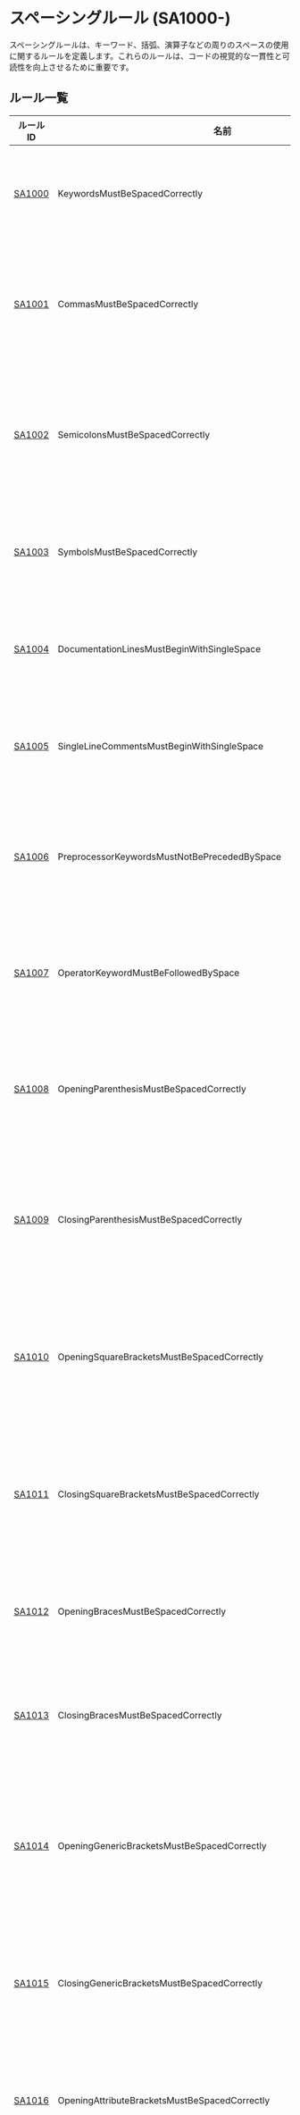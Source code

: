 # スペーシングルール (SA1000-)

スペーシングルールは、キーワード、括弧、演算子などの周りのスペースの使用に関するルールを定義します。これらのルールは、コードの視覚的な一貫性と可読性を向上させるために重要です。

## ルール一覧

| ルールID | 名前 | 説明 |
|---------|------|------|
| [SA1000](https://github.com/DotNetAnalyzers/StyleCopAnalyzers/blob/master/documentation/SA1000.md) | KeywordsMustBeSpacedCorrectly | キーワードは正しくスペースを入れる必要があります。 |
| [SA1001](https://github.com/DotNetAnalyzers/StyleCopAnalyzers/blob/master/documentation/SA1001.md) | CommasMustBeSpacedCorrectly | コンマの後にはスペースを入れ、前にはスペースを入れない必要があります。 |
| [SA1002](https://github.com/DotNetAnalyzers/StyleCopAnalyzers/blob/master/documentation/SA1002.md) | SemicolonsMustBeSpacedCorrectly | セミコロンの後にはスペースを入れ、前にはスペースを入れない必要があります。 |
| [SA1003](https://github.com/DotNetAnalyzers/StyleCopAnalyzers/blob/master/documentation/SA1003.md) | SymbolsMustBeSpacedCorrectly | シンボルの周りには適切にスペースを入れる必要があります。 |
| [SA1004](https://github.com/DotNetAnalyzers/StyleCopAnalyzers/blob/master/documentation/SA1004.md) | DocumentationLinesMustBeginWithSingleSpace | ドキュメント行は単一のスペースから始める必要があります。 |
| [SA1005](https://github.com/DotNetAnalyzers/StyleCopAnalyzers/blob/master/documentation/SA1005.md) | SingleLineCommentsMustBeginWithSingleSpace | 単一行コメントは単一のスペースから始める必要があります。 |
| [SA1006](https://github.com/DotNetAnalyzers/StyleCopAnalyzers/blob/master/documentation/SA1006.md) | PreprocessorKeywordsMustNotBePrecededBySpace | プリプロセッサキーワードの前にスペースを入れるべきではありません。 |
| [SA1007](https://github.com/DotNetAnalyzers/StyleCopAnalyzers/blob/master/documentation/SA1007.md) | OperatorKeywordMustBeFollowedBySpace | operator キーワードの後にはスペースを入れる必要があります。 |
| [SA1008](https://github.com/DotNetAnalyzers/StyleCopAnalyzers/blob/master/documentation/SA1008.md) | OpeningParenthesisMustBeSpacedCorrectly | 開始括弧の前にはスペースを入れ、後にはスペースを入れない必要があります。 |
| [SA1009](https://github.com/DotNetAnalyzers/StyleCopAnalyzers/blob/master/documentation/SA1009.md) | ClosingParenthesisMustBeSpacedCorrectly | 終了括弧の前にはスペースを入れず、後にはスペースを入れる必要があります。 |
| [SA1010](https://github.com/DotNetAnalyzers/StyleCopAnalyzers/blob/master/documentation/SA1010.md) | OpeningSquareBracketsMustBeSpacedCorrectly | 開始角括弧の前にはスペースを入れ、後にはスペースを入れない必要があります。 |
| [SA1011](https://github.com/DotNetAnalyzers/StyleCopAnalyzers/blob/master/documentation/SA1011.md) | ClosingSquareBracketsMustBeSpacedCorrectly | 終了角括弧の前にはスペースを入れず、後にはスペースを入れる必要があります。 |
| [SA1012](https://github.com/DotNetAnalyzers/StyleCopAnalyzers/blob/master/documentation/SA1012.md) | OpeningBracesMustBeSpacedCorrectly | 開始中括弧の前後にはスペースを入れる必要があります。 |
| [SA1013](https://github.com/DotNetAnalyzers/StyleCopAnalyzers/blob/master/documentation/SA1013.md) | ClosingBracesMustBeSpacedCorrectly | 終了中括弧の前後には適切にスペースを入れる必要があります。 |
| [SA1014](https://github.com/DotNetAnalyzers/StyleCopAnalyzers/blob/master/documentation/SA1014.md) | OpeningGenericBracketsMustBeSpacedCorrectly | 開始ジェネリック角括弧の前にはスペースを入れず、後にもスペースを入れない必要があります。 |
| [SA1015](https://github.com/DotNetAnalyzers/StyleCopAnalyzers/blob/master/documentation/SA1015.md) | ClosingGenericBracketsMustBeSpacedCorrectly | 終了ジェネリック角括弧の前後のスペースは正しく入れる必要があります。 |
| [SA1016](https://github.com/DotNetAnalyzers/StyleCopAnalyzers/blob/master/documentation/SA1016.md) | OpeningAttributeBracketsMustBeSpacedCorrectly | 開始属性括弧の前後のスペースは正しく入れる必要があります。 |
| [SA1017](https://github.com/DotNetAnalyzers/StyleCopAnalyzers/blob/master/documentation/SA1017.md) | ClosingAttributeBracketsMustBeSpacedCorrectly | 終了属性括弧の前後のスペースは正しく入れる必要があります。 |
| [SA1018](https://github.com/DotNetAnalyzers/StyleCopAnalyzers/blob/master/documentation/SA1018.md) | NullableTypeSymbolsMustNotBePrecededBySpace | Null許容型シンボルの前にはスペースを入れるべきではありません。 |
| [SA1019](https://github.com/DotNetAnalyzers/StyleCopAnalyzers/blob/master/documentation/SA1019.md) | MemberAccessSymbolsMustBeSpacedCorrectly | メンバーアクセスシンボルの前後にはスペースを入れるべきではありません。 |
| [SA1020](https://github.com/DotNetAnalyzers/StyleCopAnalyzers/blob/master/documentation/SA1020.md) | IncrementDecrementSymbolsMustBeSpacedCorrectly | インクリメント/デクリメントシンボルの前後のスペースは正しく入れる必要があります。 |
| [SA1021](https://github.com/DotNetAnalyzers/StyleCopAnalyzers/blob/master/documentation/SA1021.md) | NegativeSignsMustBeSpacedCorrectly | 負の符号の前後のスペースは正しく入れる必要があります。 |
| [SA1022](https://github.com/DotNetAnalyzers/StyleCopAnalyzers/blob/master/documentation/SA1022.md) | PositiveSignsMustBeSpacedCorrectly | 正の符号の前後のスペースは正しく入れる必要があります。 |
| [SA1023](https://github.com/DotNetAnalyzers/StyleCopAnalyzers/blob/master/documentation/SA1023.md) | DereferenceAndAccessOfMustBeSpacedCorrectly | デリファレンスとアクセス演算子の前後のスペースは正しく入れる必要があります。 |
| [SA1024](https://github.com/DotNetAnalyzers/StyleCopAnalyzers/blob/master/documentation/SA1024.md) | ColonsMustBeSpacedCorrectly | コロンの前後のスペースは正しく入れる必要があります。 |
| [SA1025](https://github.com/DotNetAnalyzers/StyleCopAnalyzers/blob/master/documentation/SA1025.md) | CodeMustNotContainMultipleWhitespaceInARow | コードには連続する複数のホワイトスペースを含めるべきではありません。 |
| [SA1026](https://github.com/DotNetAnalyzers/StyleCopAnalyzers/blob/master/documentation/SA1026.md) | CodeMustNotContainSpaceAfterNewKeywordInImplicitlyTypedArrayAllocation | 暗黙的に型指定された配列割り当てでの new キーワードの後にスペースを含めるべきではありません。 |
| [SA1027](https://github.com/DotNetAnalyzers/StyleCopAnalyzers/blob/master/documentation/SA1027.md) | UseTabsCorrectly | タブを正しく使用する必要があります。 |
| [SA1028](https://github.com/DotNetAnalyzers/StyleCopAnalyzers/blob/master/documentation/SA1028.md) | CodeMustNotContainTrailingWhitespace | コードは末尾のホワイトスペースを含めるべきではありません。 |

## 設定方法

### stylecop.json の設定

スペーシングルールは主に `stylecop.json` のインデントセクションで設定できます：

```json
{
  "$schema": "https://raw.githubusercontent.com/DotNetAnalyzers/StyleCopAnalyzers/master/StyleCop.Analyzers/StyleCop.Analyzers/Settings/stylecop.schema.json",
  "settings": {
    "indentation": {
      "indentationSize": 4,
      "tabSize": 4,
      "useTabs": false
    }
  }
}
```

主要な設定オプション：

- `indentationSize`: インデントのサイズ（スペース数）
- `tabSize`: タブのサイズ
- `useTabs`: スペースの代わりにタブを使用するかどうか

### ルールの有効化/無効化

スペーシングルールを有効または無効にするには、`.editorconfig` ファイルを使用します：

```editorconfig
# 単一行コメントのスペースルールを無効化
dotnet_diagnostic.SA1005.severity = none

# 末尾のホワイトスペースチェックを警告として設定
dotnet_diagnostic.SA1028.severity = warning
```

### 一般的なカスタマイズ例

#### インデントスタイル

タブとスペースの使用に関する設定：

```json
{
  "settings": {
    "indentation": {
      "useTabs": true,
      "tabSize": 4
    }
  }
}
```

または、特定のルールを調整：

```editorconfig
# タブの使用に関するルールを警告として設定
dotnet_diagnostic.SA1027.severity = warning
```

#### コメントスタイル

コメント内のスペーシングルールをカスタマイズ：

```editorconfig
# コメント行のスペースルールを無効化
dotnet_diagnostic.SA1005.severity = none
```

## 違反の抑制方法

特定のスペーシングルール違反を抑制するには、以下の方法があります：

1. コード内での抑制：

   ```csharp
   [SuppressMessage("StyleCop.CSharp.SpacingRules", "SA1025:CodeMustNotContainMultipleWhitespaceInARow", Justification = "整列のために必要です")]
   public class MyClass
   {
       // 通常なら違反となるコード
   }
   ```

2. グローバルな抑制：

   ```csharp
   [assembly: SuppressMessage("StyleCop.CSharp.SpacingRules", "SA1028:CodeMustNotContainTrailingWhitespace", Justification = "このプロジェクトでは末尾のホワイトスペースをチェックしません")]
   ```

3. プラグマディレクティブ：

   ```csharp
   #pragma warning disable SA1025 // コードは連続する複数のホワイトスペースを含めるべきではありません
   public class MyClass
   {
       private int    value1;  // 複数のスペースを使用して整列
       private string value2;
   }
   #pragma warning restore SA1025 // コードは連続する複数のホワイトスペースを含めるべきではありません
   ```

4. `.editorconfig` ファイルでのカスタマイズ（上述の通り）

## 一般的なスペーシングガイドライン

スペーシングルールに従うための一般的なガイドライン：

### 1. 括弧のスペーシング

```csharp
// 良い例
if (condition)
{
    // コード
}

// 悪い例
if(condition){
    // コード
}
```

### 2. 演算子のスペーシング

```csharp
// 良い例
int sum = a + b;
bool isValid = a == b;

// 悪い例
int sum=a+b;
bool isValid=a==b;
```

### 3. コンマとセミコロンのスペーシング

```csharp
// 良い例
int[] values = { 1, 2, 3 };
for (int i = 0; i < 10; i++)

// 悪い例
int[] values = {1,2,3};
for (int i = 0 ; i < 10 ; i++)
```

### 4. キーワードと括弧のスペーシング

```csharp
// 良い例
if (condition)
while (condition)
for (int i = 0; i < 10; i++)

// 悪い例
if(condition)
while( condition )
for(int i=0;i<10;i++)
```

### 5. コメントのスペーシング

```csharp
// 良い例
// このコメントは正しくスペースされています

// 悪い例
//このコメントにはスラッシュの後にスペースがありません
```

### 6. インデント

```csharp
// 良い例 (4スペースまたはタブによるインデント)
class MyClass
{
    void MyMethod()
    {
        if (condition)
        {
            DoSomething();
        }
    }
}

// 悪い例 (不一致のインデント)
class MyClass
{
  void MyMethod()
    {
      if (condition)
      {
          DoSomething();
        }
    }
}
```
